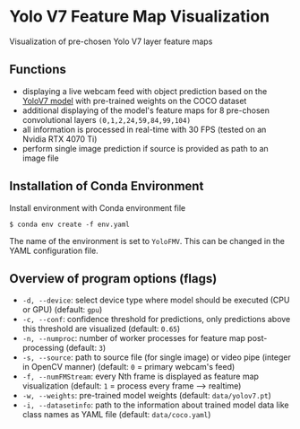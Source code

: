 # **Yolo V7 Feature Map Visualization**
Visualization of pre-chosen Yolo V7 layer feature maps
## Functions
- displaying a live webcam feed with object prediction based on the [YoloV7 model](https://github.com/WongKinYiu/yolov7) with pre-trained weights on the COCO dataset
- additional displaying of the model's feature maps for 8 pre-chosen convolutional layers ``(0,1,2,24,59,84,99,104)``
- all information is processed in real-time with 30 FPS (tested on an Nvidia RTX 4070 Ti)
- perform single image prediction if source is provided as path to an image file

## Installation of Conda Environment
Install environment with Conda environment file

``$ conda env create -f env.yaml``

The name of the environment is set to ``YoloFMV``. This can be changed in the YAML configuration file.

## Overview of program options (flags)
- ``-d, --device``: select device type where model should be executed (CPU or GPU) (default: ``gpu``)
- ``-c, --conf``: confidence threshold for predictions, only predictions above this threshold are visualized (default: ``0.65``)
- ``-n, --numproc``: number of worker processes for feature map post-processing (default: ``3``)
- ``-s, --source``: path to source file (for single image) or video pipe (integer in OpenCV manner) (default: ``0`` =  primary webcam's feed)
- ``-f, --numFMStream``: every Nth frame is displayed as feature map visualization (default: ``1`` = process every frame --> realtime)
- ``-w, --weights``: pre-trained model weights (default: ``data/yolov7.pt``)
- ``-i, --datasetinfo``: path to the information about trained model data like class names as YAML file (default: ``data/coco.yaml``)